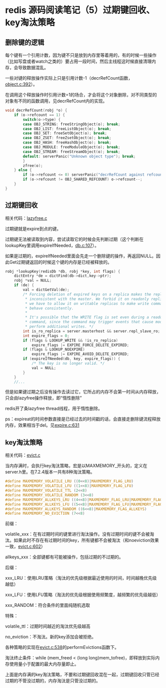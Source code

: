 # redis 源码阅读笔记（5）过期键回收、key淘汰策略

## 删除键的逻辑

每个键有一个引用计数，因为键不只是放到内存里等着用的，有的时候一些操作（比如写盘或者watch之类的）要占用一段时间，然后主线程这时候直接清理内存，会导致数据混乱。

一些对键的释放操作实际上只是引用计数-1（decrRefCount函数，[object.c:392](https://github.com/redis/redis/blob/unstable/src/object.c)）。

在调用这个释放操作时引用计数=1的场合，才会将这个对象删除，对不同类型的对象有不同的函数调用，见decrRefCount内的实现。


```cpp
void decrRefCount(robj *o) {
    if (o->refcount == 1) {
        switch(o->type) {
        case OBJ_STRING: freeStringObject(o); break;
        case OBJ_LIST: freeListObject(o); break;
        case OBJ_SET: freeSetObject(o); break;
        case OBJ_ZSET: freeZsetObject(o); break;
        case OBJ_HASH: freeHashObject(o); break;
        case OBJ_MODULE: freeModuleObject(o); break;
        case OBJ_STREAM: freeStreamObject(o); break;
        default: serverPanic("Unknown object type"); break;
        }
        zfree(o);
    } else {
        if (o->refcount <= 0) serverPanic("decrRefCount against refcount <= 0");
        if (o->refcount != OBJ_SHARED_REFCOUNT) o->refcount--;
    }
}
```

## 过期键回收

相关代码：[lazyfree.c](https://github.com/redis/redis/blob/unstable/src/lazyfree.c)

过期键就是expire到点的键。

过期键无法被读取到内容，尝试读取它的时候会先判断过期（这个判断在lookupKey里调用expireIfNeeded，[db.c:107](https://github.com/redis/redis/blob/unstable/src/db.c)）。

如果是过期的，expireIfNeeded里面会先走一个删除键的操作，再返回NULL。因此Get过期键返回的时候这个键的内存是已经被释放的。

```cpp
robj *lookupKey(redisDb *db, robj *key, int flags) {
    dictEntry *de = dictFind(db->dict,key->ptr);
    robj *val = NULL;
    if (de) {
        val = dictGetVal(de);
        /* Forcing deletion of expired keys on a replica makes the replica
         * inconsistent with the master. We forbid it on readonly replicas, but
         * we have to allow it on writable replicas to make write commands
         * behave consistently.
         *
         * It's possible that the WRITE flag is set even during a readonly
         * command, since the command may trigger events that cause modules to
         * perform additional writes. */
        int is_ro_replica = server.masterhost && server.repl_slave_ro;
        int expire_flags = 0;
        if (flags & LOOKUP_WRITE && !is_ro_replica)
            expire_flags |= EXPIRE_FORCE_DELETE_EXPIRED;
        if (flags & LOOKUP_NOEXPIRE)
            expire_flags |= EXPIRE_AVOID_DELETE_EXPIRED;
        if (expireIfNeeded(db, key, expire_flags)) {
            /* The key is no longer valid. */
            val = NULL;
        }
    }
    //...
```

但是如果键过期之后没有操作去读过它，它所占的内存不会第一时间从内存释放，只会由lazyfree操作释放，即“惰性删除”

redis开了条lazyfree thread线程，用于惰性删除。

ps：expireat的时间参数直接是已经过去的时间戳的话，会直接走删除键流程释放内存，效果相当于del。见[expire.c:631](https://github.com/redis/redis/blob/unstable/src/expire.c)

## key淘汰策略

相关代码：[evict.c](https://github.com/redis/redis/blob/unstable/src/evict.c)

当内存满时，会执行key淘汰策略，宏是以MAXMEMORY_开头的，定义在server.h里。在7.2.4版本一共有8种淘汰策略。

```c
#define MAXMEMORY_VOLATILE_LRU ((0<<8)|MAXMEMORY_FLAG_LRU)
#define MAXMEMORY_VOLATILE_LFU ((1<<8)|MAXMEMORY_FLAG_LFU)
#define MAXMEMORY_VOLATILE_TTL (2<<8)
#define MAXMEMORY_VOLATILE_RANDOM (3<<8)
#define MAXMEMORY_ALLKEYS_LRU ((4<<8)|MAXMEMORY_FLAG_LRU|MAXMEMORY_FLAG_ALLKEYS)
#define MAXMEMORY_ALLKEYS_LFU ((5<<8)|MAXMEMORY_FLAG_LFU|MAXMEMORY_FLAG_ALLKEYS)
#define MAXMEMORY_ALLKEYS_RANDOM ((6<<8)|MAXMEMORY_FLAG_ALLKEYS)
#define MAXMEMORY_NO_EVICTION (7<<8)
```

前缀：

volatile_xxx：在有过期时间的键里进行淘汰操作。没有过期时间的键不会被淘汰。如果此时不存在有过期时间的key，所有键都不会被淘汰（和noeviction效果一致，[evict.c:602](https://github.com/redis/redis/blob/unstable/src/evict.c)）

allkeys_xxx：全部键都有可能被操作，包括过期的不过期的。

后缀：

xxx_LRU：使用LRU策略（淘汰的优先级根据最近使用的时间，时间越晚优先级越低）

xxx_LFU：使用LFU策略（淘汰的优先级根据使用频繁度，越频繁的优先级越低）

xxx_RANDOM：符合条件的里面纯随机选取

特殊：

volatile_ttl：过期时间越近的淘汰优先级越高

no_eviction：不淘汰。新的key添加会被拒绝。

各种策略的实现在[evict.c:538](https://github.com/redis/redis/blob/unstable/src/evict.c)的performEvictions函数下。

淘汰终止条件：while (mem_freed < (long long)mem_tofree)，即释放到实际内存使用量小于配置的最大内存量即止。

上面是内存满的key淘汰策略，不要和过期键回收混在一起，过期键回收只管已经过期的不管没过期的，内存淘汰是只管没过期的。